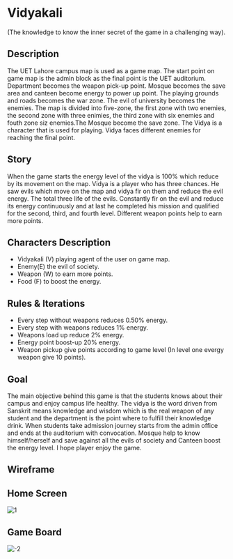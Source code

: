 # Vidyakali
(The knowledge to know the inner secret of the game in a challenging way).


## Description
The UET Lahore campus map is used as a game map. The start point on game map is the admin block as the final point is the UET auditorium. Department becomes the weapon pick-up point. Mosque becomes the save area and canteen become energy to power up point. The playing grounds and roads becomes the war zone. The evil of university becomes the enemies. The map is divided into five-zone, the first zone with two enemies, the second zone with three enimies, the third zone with  six enemies and fouth zone siz enemies.The Mosque become the save zone. The Vidya is a character that is used for playing. Vidya faces different enemies for reaching the final point.
## Story
When the game starts the energy level of the vidya is 100% which reduce by its movement on the map. Vidya is a player who has three chances. He saw evils which move on the map and vidya fir on them and reduce the evil energy. The total three life of the evils. Constantly fir on the evil and reduce its energy continuously and at last he completed his mission and qualified for the second, third, and fourth level. Different weapon points help to earn more points.
## Characters Description
-	Vidyakali (V) playing agent of the user on game map.
-	Enemy(E) the evil of society.
-	Weapon (W) to earn more points.
-	Food (F) to boost the energy.

##	Rules & Iterations
-	Every step without weapons reduces 0.50% energy.
-	Every step with weapons reduces 1% energy.
-	Weapons load up reduce 2% energy.
-	Energy point boost-up 20% energy.
-	Weapon pickup give points according to game level (In level one evergy weapon give 10 points).
##	Goal
The main objective behind this game is that the students knows about their campus and enjoy campus life healthy. The vidya is the word driven from Sanskrit means knowledge and wisdom which is the real weapon of any student and the department is the point where to fulfill their knowledge drink. When students take admission journey starts from the admin office and ends at the auditorium with convocation. Mosque help to know himself/herself and save against all the evils of society and Canteen boost the energy level. I hope player enjoy the game.
## Wireframe
## Home Screen 
![1](https://user-images.githubusercontent.com/96945594/172365606-363ee143-4473-4d93-8688-66da7dfe49e2.JPG)
## Game Board 
![-2](https://user-images.githubusercontent.com/96945594/172154958-128f714d-2686-46c1-97c6-5ba9e1d1b32e.JPG)


